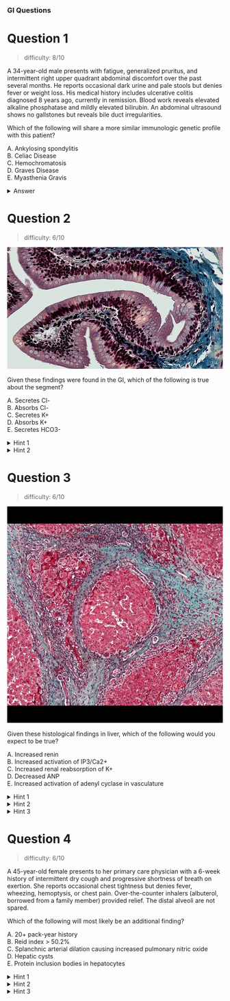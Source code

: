 ### GI Questions

# Question 1

> difficulty: 8/10

A 34-year-old male presents with fatigue, generalized pruritus, and intermittent right upper quadrant abdominal discomfort over the past several months. He reports occasional dark urine and pale stools but denies fever or weight loss. His medical history includes ulcerative colitis diagnosed 8 years ago, currently in remission. Blood work reveals elevated alkaline phosphatase and mildly elevated bilirubin. An abdominal ultrasound shows no gallstones but reveals bile duct irregularities.

Which of the following will share a more similar immunologic genetic profile with this patient?

A. Ankylosing spondylitis \
B. Celiac Disease \
C. Hemochromatosis \
D. Graves Disease \
E. Myasthenia Gravis 

<details>
  <summary>Answer</summary>

  Identify disease as Primary Sclerosing Cholangitis first \

  A. B27 \
  B. DQ2&8 \
  C. A3 \
  D. B8 \
  E. B8&DR3 \

  Answer is E \
  
  Obj: be able to recall HLA types + diagnose \

  Ankihub_id: 59784e59-3041-4aa5-b8ee-77af059745c0
</details>

# Question 2

> difficulty: 6/10

![alt text](/assets/18c7f756a3ea99e9e25e3568fe2e9811.jpg)

Given these findings were found in the GI, which of the following is true about the segment?

A. Secretes Cl- \
B. Absorbs Cl- \
C. Secretes K+ \
D. Absorbs K+ \
E. Secretes HCO3- 

<details>
  <summary>Hint 1</summary>
    Segment is Large Intestines (goblet cells)
</details>
<details>
  <summary>Hint 2</summary>
    Large Intestines are sometimes compared to the collecting ducts
</details>

# Question 3

> difficulty: 6/10

![alt text](/assets/cirrhosis.jpeg)

Given these histological findings in liver, which of the following would you expect to be true?

A. Increased renin \
B. Increased activation of IP3/Ca2+ \
C. Increased renal reabsorption of K+ \
D. Decreased ANP \
E. Increased activation of adenyl cyclase in vasculature

<details>
  <summary>Hint 1</summary>
    This is cirrhosis. I can see a bit of fibrosis, and maybe some regenerative nodules, but not much else
</details>
<details>
  <summary>Hint 2</summary>
    In cirrhosis, RAAS is activated
</details>
<details>
  <summary>Hint 3</summary>
    So, it's A
</details>

# Question 4

> difficulty: 6/10

A 45-year-old female presents to her primary care physician with a 6-week history of intermittent dry cough and progressive shortness of breath on exertion. She reports occasional chest tightness but denies fever, wheezing, hemoptysis, or chest pain. Over-the-counter inhalers (albuterol, borrowed from a family member) provided relief. The distal alveoli are not spared. 

Which of the following will most likely be an additional finding?

A. 20+ pack-year history \
B. Reid index > 50.2% \
C. Splanchnic arterial dilation causing increased pulmonary nitric oxide \
D. Hepatic cysts \
E. Protein inclusion bodies in hepatocytes

<details>
  <summary>Hint 1</summary>
    A. COPD, which it could be... but are distal alveoli spared?
    <br>
    B. Chronic bronchitis, but no productive cough?
    <br>
    C. Heptapulmonary disease? 
    <br>
    D. 
    <br>
    E.
</details>
<details>
  <summary>Hint 2</summary>

</details>
<details>
  <summary>Hint 3</summary>

</details>
